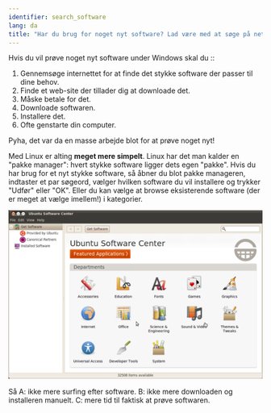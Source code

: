 ```yaml
---
identifier: search_software
lang: da
title: "Har du brug for noget nyt software? Lad være med at søge på nettet, Linux finder det for dig."
---
```


Hvis du vil prøve noget nyt software under Windows skal du ::

<ol>
<li>Gennemsøge internettet for at finde det stykke software der passer til dine behov.</li>
<li>Finde et web-site der tillader dig at downloade det.</li>
<li>Måske betale for det.</li>
<li>Downloade softwaren.</li>
<li>Installere det.</li>
<li>Ofte genstarte din computer.</li>
</ol>

Pyha, det var da en masse arbejde blot for at prøve noget nyt!

Med Linux er alting <b>meget mere simpelt</b>. Linux har det man kalder en "pakke manager": hvert stykke software ligger dets egen "pakke". Hvis du har brug for et nyt stykke software, så åbner du blot pakke manageren, indtaster et par søgeord, vælger hvilken software du vil installere og trykker "Udfør" eller "OK". Eller du kan vælge at browse eksisterende software (der er meget at vælge imellem!) i kategorier.

<img src="/img/synaptic.png" />

Så A: ikke mere surfing efter software. B: ikke mere downloaden og installeren manuelt. C: mere tid til faktisk at prøve softwaren.




